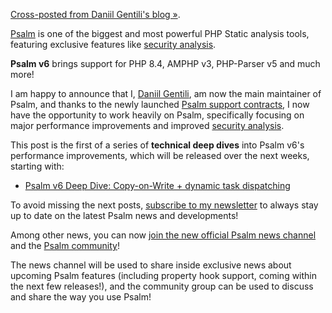 <!--
  title: Psalm v6 announcement
  date: 2025-05-11
  author: Daniil Gentili
-->

[Cross-posted from Daniil Gentili's blog &raquo;](https://blog.daniil.it/2025/05/11/psalm-v6-announcement/).

[Psalm](https://psalm.dev) is one of the biggest and most powerful PHP Static analysis tools, featuring exclusive features like [security analysis](https://psalm.dev/docs/security_analysis/).

**Psalm v6** brings support for PHP 8.4, AMPHP v3, PHP-Parser v5 and much more!   

I am happy to announce that I, [Daniil Gentili](https://daniil.it), am now the main maintainer of Psalm, and thanks to the newly launched [Psalm support contracts](https://psalm.dev/support), I now have the opportunity to work heavily on Psalm, specifically focusing on major performance improvements and improved [security analysis](https://psalm.dev/docs/security_analysis/).  

This post is the first of a series of **technical deep dives** into Psalm v6's performance improvements, which will be released over the next weeks, starting with:

- [Psalm v6 Deep Dive: Copy-on-Write + dynamic task dispatching](/articles/psalm-6-multithread)

To avoid missing the next posts, [subscribe to my newsletter](https://blog.daniil.it/newsletter/) to always stay up to date on the latest Psalm news and developments!  

Among other news, you can now [join the new official Psalm news channel](https://t.me/psalmphp) and the [Psalm community](https://t.me/psalmphp_community)!  

The news channel will be used to share inside exclusive news about upcoming Psalm features (including property hook support, coming within the next few releases!), and the community group can be used to discuss and share the way you use Psalm!
